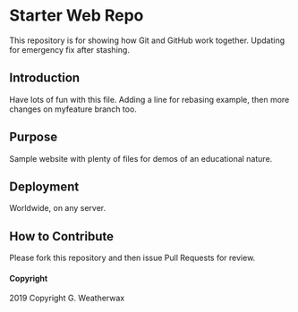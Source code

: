 # Starter Web Repo

This repository is for showing how Git and GitHub work together. 
Updating for emergency fix after stashing.

## Introduction

Have lots of fun with this file. 
Adding a line for rebasing example, then more changes on myfeature branch too.

## Purpose

Sample website with plenty of files for demos of an educational nature.

## Deployment

Worldwide, on any server.

## How to Contribute

Please fork this repository and then issue Pull Requests for review.

#### Copyright

2019 Copyright G. Weatherwax
